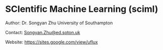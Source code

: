 # SCIentific Machine Learning (sciml)
 
Author: Dr. Songyan Zhu University of Southampton

Contact: Songyan.Zhu@ed.soton.uk

Website: https://sites.google.com/view/uflux
